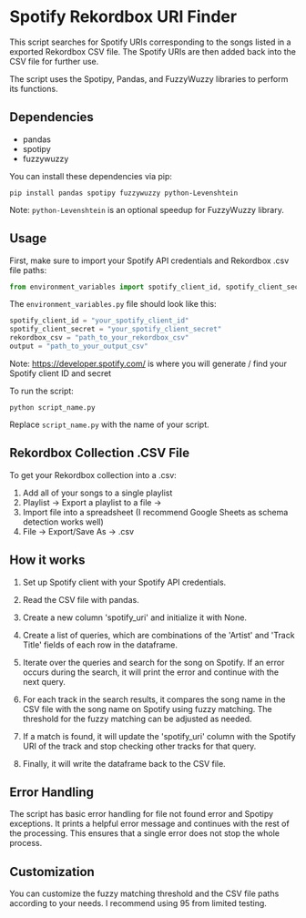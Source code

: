 # Spotify Rekordbox URI Finder

This script searches for Spotify URIs corresponding to the songs listed in a exported Rekordbox CSV file. The Spotify URIs are then added back into the CSV file for further use.

The script uses the Spotipy, Pandas, and FuzzyWuzzy libraries to perform its functions.

## Dependencies
- pandas
- spotipy
- fuzzywuzzy

You can install these dependencies via pip:

```
pip install pandas spotipy fuzzywuzzy python-Levenshtein
```

Note: `python-Levenshtein` is an optional speedup for FuzzyWuzzy library.

## Usage

First, make sure to import your Spotify API credentials and Rekordbox .csv file paths:

```python
from environment_variables import spotify_client_id, spotify_client_secret, rekordbox_csv, rekordbox_csv_output
```

The `environment_variables.py` file should look like this:

```python
spotify_client_id = "your_spotify_client_id"
spotify_client_secret = "your_spotify_client_secret"
rekordbox_csv = "path_to_your_rekordbox_csv"
output = "path_to_your_output_csv"
```
Note: https://developer.spotify.com/ is where you will generate / find your Spotify client ID and secret 

To run the script:

```
python script_name.py
```

Replace `script_name.py` with the name of your script.

## Rekordbox Collection .CSV File
To get your Rekordbox collection into a .csv:
1. Add all of your songs to a single playlist
2. Playlist -> Export a playlist to a file ->
4. Import file into a spreadsheet (I recommend Google Sheets as schema detection works well)
5. File -> Export/Save As -> .csv

## How it works

1. Set up Spotify client with your Spotify API credentials.

2. Read the CSV file with pandas.

3. Create a new column 'spotify_uri' and initialize it with None.

4. Create a list of queries, which are combinations of the 'Artist' and 'Track Title' fields of each row in the dataframe.

5. Iterate over the queries and search for the song on Spotify. If an error occurs during the search, it will print the error and continue with the next query.

6. For each track in the search results, it compares the song name in the CSV file with the song name on Spotify using fuzzy matching. The threshold for the fuzzy matching can be adjusted as needed.

7. If a match is found, it will update the 'spotify_uri' column with the Spotify URI of the track and stop checking other tracks for that query.

8. Finally, it will write the dataframe back to the CSV file.

## Error Handling

The script has basic error handling for file not found error and Spotipy exceptions. It prints a helpful error message and continues with the rest of the processing. This ensures that a single error does not stop the whole process.

## Customization

You can customize the fuzzy matching threshold and the CSV file paths according to your needs.  I recommend using 95 from limited testing.